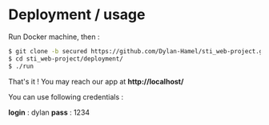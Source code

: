 # Deployment / usage

Run Docker machine, then :

```bash
$ git clone -b secured https://github.com/Dylan-Hamel/sti_web-project.git
$ cd sti_web-project/deployment/
$ ./run
```

That's it ! You may reach our app at **http://localhost/** 

You can use following credentials :

**login** : dylan
**pass** : 1234